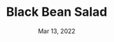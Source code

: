 ---
title: "Black Bean Salad"
date: "Mar 13, 2022"
prepTime: "20 min" 
cookingTime: "0 min"
totalTime: "20 min"
topic: "Salad"
originalLink: "https://cookieandkate.com/black-bean-salad-recipe/"
scottRating: 5
image: "../../images/default.png"
ingredients: [
  {
    name: Black Beans,
    preparation: " cooked, rinsed, and drained",
    amount: 4.5,
    unit: cups,
    section: Salad
  },
  {
    name: Corn,
    preparation: canned (drained) or defrosted,
    amount: 1,
    unit: cup,
    section: Salad
  },
  {
    name: Bell Pepper,
    preparation: " orange, red, or yellow",
    amount: 1,
    unit: large,
    section: Salad
  },
  {
    name: Cherry Tomatoes,
    preparation: Quartered,
    amount: 1,
    unit: cup,
    section: Salad
  },
  {
    name: Red onion,
    preparation: chopped,
    amount: 1,
    unit: small,
    section: Salad
  },
  {
    name: Jalapeno,
    preparation: finely chopped,
    amount: 1,
    unit: medium,
    section: Salad
  },
  {
    name: Lime Juice,
    amount: 2,
    unit: tbsp,
    section: Salad
  },
  {
    name: Extra Virgin Olive Oil,
    amount: 0.25,
    unit: cups,
    section: Salad
  },
  {
    name: White Wine Vinegar,
    amount: 0.25,
    unit: cups,
    section: Salad
  },
  {
    name: Chili Powder,
    amount: 0.5,
    unit: tsp,
    section: Salad
  },
  {
    name: Ground Cumin,
    amount: 0.5,
    unit: tsp,
    section: Salad
  },  
  {
    name: Feta,
    preparation: Crumbled,
    amount: 1,
    unit: to taste,
    section: Optional Garnishes 
  },
  {
    name: Lime,
    preparation: wedged,
    amount: 1,
    unit: to taste,
    section: Optional Garnishes
  },
]
directions: [
  "Combine all the salad ingredients in a large serving bowl.",
  "Refrigerate to allow flavors to build",
  "Top with optional garnishes and enjoy"
]

---